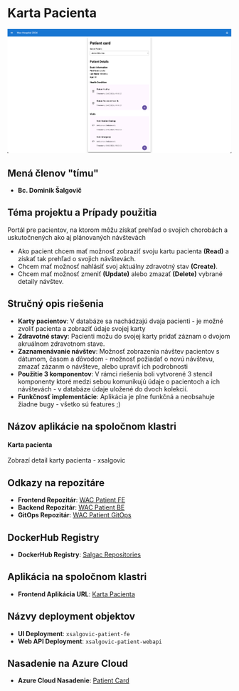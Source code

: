 # Karta Pacienta

![Screenshot komponentu](patient-card.png)

## Mená členov "tímu"

- **Bc. Dominik Šalgovič**

## Téma projektu a Prípady použitia

Portál pre pacientov, na ktorom môžu získať prehľad o svojich chorobách a uskutočnených ako aj plánovaných návštevách

 - Ako pacient chcem mať možnosť zobraziť svoju kartu pacienta **(Read)** a získať tak prehľad o svojich návštevách. 
 - Chcem mať možnosť nahlásiť svoj aktuálny zdravotný stav **(Create)**. 
 - Chcem mať možnosť zmeniť **(Update)** alebo zmazať **(Delete)** vybrané detaily návštev.

## Stručný opis riešenia

- **Karty pacientov**: V databáze sa nachádzajú dvaja pacienti - je možné zvoliť pacienta a zobraziť údaje svojej karty
- **Zdravotné stavy**: Pacienti možu do svojej karty pridať záznam o dvojom akruálnom zdravotnom stave.
- **Zaznamenávanie návštev**: Možnosť zobrazenia návštev pacientov s dátumom, časom a dôvodom - možnosť požiadať o novú návštevu, zmazať zázanm o návšteve, alebo upraviť ich podrobnosti
- **Použitie 3 komponentov**: V rámci riešenia boli vytvorené 3 stencil komponenty ktoré medzi sebou komunikujú údaje o pacientoch a ich návštevách - v databáze údaje uložené do dvoch kolekcií.
- **Funkčnosť implementácie**: Aplikácia je plne funkčná a neobsahuje žiadne bugy - všetko sú features ;)

## Názov aplikácie na spoločnom klastri
#### Karta pacienta
Zobrazí detail karty pacienta - xsalgovic

## Odkazy na repozitáre

- **Frontend Repozitár**: [WAC Patient FE](https://github.com/Salgac/wac-patient-fe)
- **Backend Repozitár**: [WAC Patient BE](https://github.com/Salgac/wac-patient-be)
- **GitOps Repozitár**: [WAC Patient GitOps](https://github.com/Salgac/wac-patient-gitops)

## DockerHub Registry

- **DockerHub Registry**: [Salgac Repositories](https://hub.docker.com/repositories/salgac)

## Aplikácia na spoločnom klastri

- **Frontend Aplikácia URL**: [Karta Pacienta](https://wac-24.westeurope.cloudapp.azure.com/ui/xsalgovic-patient-card/)

## Názvy deployment objektov

- **UI Deployment**: `xsalgovic-patient-fe`
- **Web API Deployment**: `xsalgovic-patient-webapi`

## Nasadenie na Azure Cloud

- **Azure Cloud Nasadenie**: [Patient Card](https://xsalgovic-patient.azurewebsites.net/)

